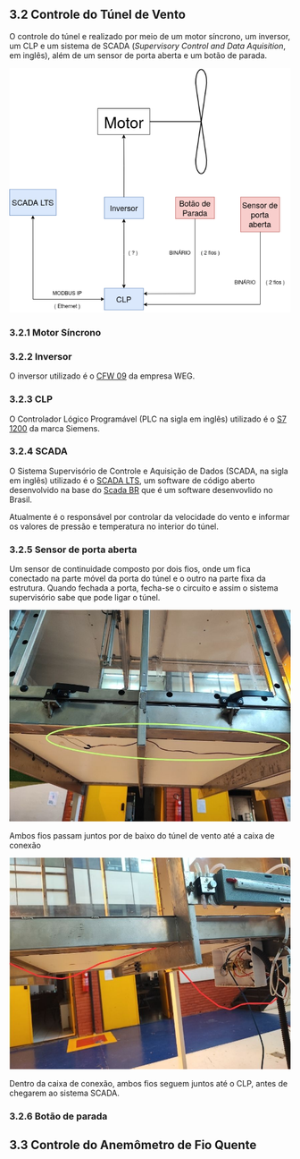 ## 3.2 Controle do Túnel de Vento

O controle do túnel e realizado por meio de um motor síncrono, um inversor, um CLP e um sistema de SCADA (*Supervisory Control and Data Aquisition*, em inglês), além de um sensor de porta aberta e um botão de parada.

![](../Imagens/controle_tunel.png)

### 3.2.1 Motor Síncrono



### 3.2.2 Inversor

O inversor utilizado é o [CFW 09](../Manuais/inversor.pdf) da empresa WEG.
 
### 3.2.3 CLP

O Controlador Lógico Programável (PLC na sigla em inglês) utilizado é o [S7 1200](../Manuais/s71200_system_manual_en-US_en-US.pdf) da marca Siemens.

### 3.2.4 SCADA

O Sistema Supervisório de Controle e Aquisição de Dados (SCADA, na sigla em inglês) utilizado é o [SCADA LTS](https://github.com/SCADA-LTS/Scada-LTS), um software de código aberto desenvolvido na base do [Scada BR](https://scadabr.org/) que é um software desenvovlido no Brasil.

Atualmente é o responsável por controlar da velocidade do vento e informar os valores de pressão e temperatura no interior do túnel.

### 3.2.5 Sensor de porta aberta

Um sensor de continuidade composto por dois fios, onde um fica conectado na parte móvel da porta do túnel e o outro na parte fixa da estrutura. Quando fechada a porta, fecha-se o circuito e assim o sistema supervisório sabe que pode ligar o túnel.

![](../Imagens/sensor_porta.jpg)

Ambos fios passam juntos por de baixo do túnel de vento até a caixa de conexão

![](../Imagens/sensor_fios.jpg)

Dentro da caixa de conexão, ambos fios seguem juntos até o CLP, antes de chegarem ao sistema SCADA.

### 3.2.6 Botão de parada

## 3.3 Controle do Anemômetro de Fio Quente
